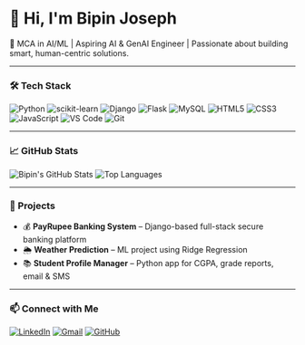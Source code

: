# 👋 Hi, I'm Bipin Joseph

🚀 MCA in AI/ML | Aspiring AI & GenAI Engineer | Passionate about building smart, human-centric solutions.

---

### 🛠️ Tech Stack

![Python](https://img.shields.io/badge/Python-3776AB?style=flat&logo=python&logoColor=white)
![scikit-learn](https://img.shields.io/badge/Scikit--Learn-F7931E?style=flat&logo=scikit-learn&logoColor=white)
![Django](https://img.shields.io/badge/Django-092E20?style=flat&logo=django&logoColor=white)
![Flask](https://img.shields.io/badge/Flask-000000?style=flat&logo=flask)
![MySQL](https://img.shields.io/badge/MySQL-4479A1?style=flat&logo=mysql&logoColor=white)
![HTML5](https://img.shields.io/badge/HTML5-E34F26?style=flat&logo=html5&logoColor=white)
![CSS3](https://img.shields.io/badge/CSS3-1572B6?style=flat&logo=css3&logoColor=white)
![JavaScript](https://img.shields.io/badge/JavaScript-F7DF1E?style=flat&logo=javascript&logoColor=black)
![VS Code](https://img.shields.io/badge/VS_Code-007ACC?style=flat&logo=visual-studio-code&logoColor=white)
![Git](https://img.shields.io/badge/Git-F05032?style=flat&logo=git&logoColor=white)

---

### 📈 GitHub Stats

![Bipin's GitHub Stats](https://github-readme-stats.vercel.app/api?username=bipin-joseph&show_icons=true&theme=github_dark&count_private=true)
![Top Languages](https://github-readme-stats.vercel.app/api/top-langs/?username=bipin-joseph&layout=compact&theme=github_dark)

---

### 🧠 Projects

- 💰 **PayRupee Banking System** – Django-based full-stack secure banking platform  
- 🌦️ **Weather Prediction** – ML project using Ridge Regression  
- 📚 **Student Profile Manager** – Python app for CGPA, grade reports, email & SMS

---

### 📫 Connect with Me

[![LinkedIn](https://img.shields.io/badge/LinkedIn-0077B5?style=flat&logo=linkedin&logoColor=white)](https://www.linkedin.com/in/bipin-joseph-b90a43327)
[![Gmail](https://img.shields.io/badge/Gmail-D14836?style=flat&logo=gmail&logoColor=white)](mailto:your.email@example.com)
[![GitHub](https://img.shields.io/badge/GitHub-181717?style=flat&logo=github&logoColor=white)](https://github.com/bipin-joseph)
